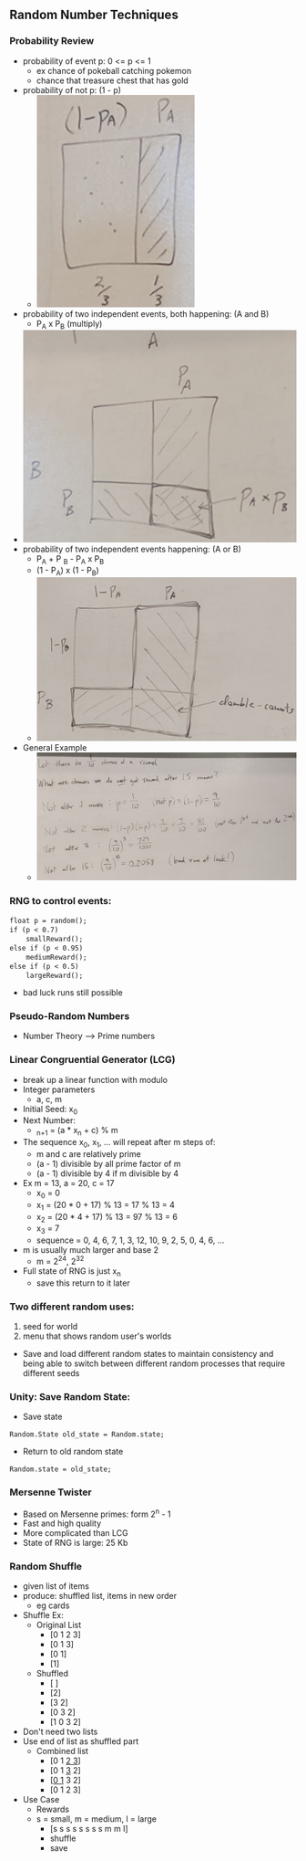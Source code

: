 ## Random Number Techniques

### Probability Review
- probability of event p: 0 <= p <= 1
  - ex chance of pokeball catching pokemon
  - chance that treasure chest that has gold
- probability of not p: (1 - p)
  - ![](images/probAnotA.png)
- probability of two independent events, both happening: (A and B)
  - P<sub>A</sub> x P<sub>B</sub> (multiply)
- ![](images/probAND.png)
- probability of two independent events happening: (A or B)
  - P<sub>A</sub> + P <sub>B</sub> - P<sub>A</sub> x P<sub>B</sub>
  - (1 - P<sub>A</sub>) x (1 - P<sub>B</sub>)
  - ![](images/probOR.png)
- General Example
  - ![](images/probExample.png)

### RNG to control events:
```
float p = random();
if (p < 0.7)
    smallReward();
else if (p < 0.95)
    mediumReward();
else if (p < 0.5)
    largeReward();
```
- bad luck runs still possible

### Pseudo-Random Numbers
- Number Theory --> Prime numbers

### Linear Congruential Generator (LCG)
- break up a linear function with modulo
- Integer parameters
  - a, c, m
- Initial Seed: x<sub>0</sub>
- Next Number:
  - <sub>n+1</sub> = (a * x<sub>n</sub> + c) % m
- The sequence x<sub>0</sub>, x<sub>1</sub>, ... will repeat after m steps of:
  - m and c are relatively prime
  - (a - 1) divisible by all prime factor of m
  - (a - 1) divisible by 4 if m divisible by 4
- Ex m = 13, a = 20, c = 17
  - x<sub>0</sub> = 0
  - x<sub>1</sub> = (20 * 0 + 17) % 13 = 17 % 13 = 4
  - x<sub>2</sub> = (20 * 4 + 17) % 13 = 97 % 13 = 6
  - x<sub>3</sub> = 7
  - sequence = 0, 4, 6, 7, 1, 3, 12, 10, 9, 2, 5, 0, 4, 6, ...
- m is usually much larger and base 2
  - m = 2<sup>24</sup>, 2<sup>32</sup> 
- Full state of RNG is just x<sub>n</sub>
  - save this return to it later

### Two different random uses:
1. seed for world
2. menu that shows random user's worlds
- Save and load different random states to maintain consistency and being able to switch between different random processes that require different seeds

### Unity: Save Random State:
- Save state
```
Random.State old_state = Random.state;
```
- Return to old random state
```
Random.state = old_state;
```

### Mersenne Twister
- Based on Mersenne primes: form 2<sup>n</sup> - 1
- Fast and high quality
- More complicated than LCG
- State of RNG is large: 25 Kb

### Random Shuffle
- given list of items
- produce: shuffled list, items in new order
  - eg cards
- Shuffle Ex:
  - Original List
    - [0 1 2 3]
    - [0 1 3]
    - [0 1]
    - [1]
  - Shuffled
    - [ ]
    - [2]
    - [3 2]
    - [0 3 2]
    - [1 0 3 2]
- Don't need two lists
- Use end of list as shuffled part
  - Combined list
    - [0 1 <u>2 3</u>]
    - [0 1 <u>3</u> 2]
    - [<u>0 1</u> 3 2]
    - [0 1 2 3]
- Use Case
  - Rewards
  - s = small, m = medium, l = large
    - [s s s s s s s s m m l]
    - shuffle
    - save